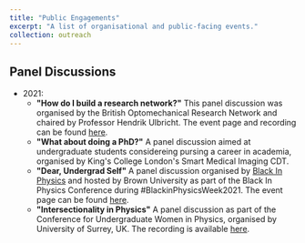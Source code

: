 ```yaml
---
title: "Public Engagements"
excerpt: "A list of organisational and public-facing events."
collection: outreach
---
```


## Panel Discussions
- 2021:
  - **"How do I build a research network?"** This panel discussion was organised by the British Optomechanical Research Network and chaired by Professor Hendrik Ulbricht. The event page and recording can be found [here](https://youtu.be/_rVn_Fw2GKM).
  - **"What about doing a PhD?"** A panel discussion aimed at undergraduate students considereing pursing a career in academia, organised by King's College London's Smart Medical Imaging CDT.
  - **"Dear, Undergrad Self"** A panel discussion organised by [Black In Physics](https://www.blackinphysics.org) and hosted by Brown University as part of the Black In Physics Conference during #BlackinPhysicsWeek2021. The event page can be found [here](https://www.blackinphysics.org/events/dear-undergrad-transition-from-undergraduate-to-graduate-student/).
  - **"Intersectionality in Physics"** A panel discussion as part of the Conference for Undergraduate Women in Physics, organised by University of Surrey, UK. The recording is available [here](https://www.youtube.com/watch?v=op56uaadk_M&t=1096s).
